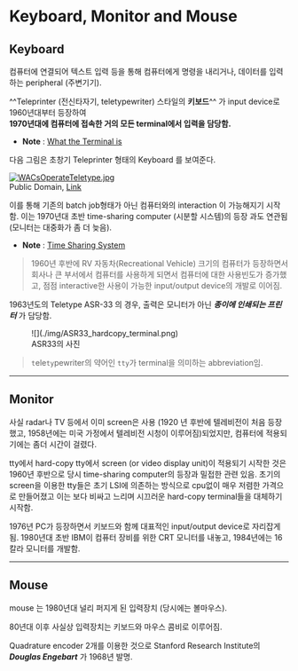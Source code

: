 # Keyboard, Monitor and Mouse 

## Keyboard

컴퓨터에 연결되어 텍스트 입력 등을 통해 컴퓨터에게 명령을 내리거나, 데이터를 입력하는 peripheral (주변기기).


^^Teleprinter (전신타자기, teletypewriter) 스타일의 **키보드**^^ 가 input device로 1960년대부터 등장하여  
**1970년대에 컴퓨터에 접속한 거의 모든 terminal에서 입력을 담당함.**

* **Note** : [What the Terminal is](../../OS/console_terminal_shell_kernel.md#terminal)


다음 그림은 초창기 Teleprinter 형태의 Keyboard 를 보여준다.

<p><a href="https://commons.wikimedia.org/wiki/File:WACsOperateTeletype.jpg#/media/File:WACsOperateTeletype.jpg"><img src="https://upload.wikimedia.org/wikipedia/commons/8/89/WACsOperateTeletype.jpg" alt="WACsOperateTeletype.jpg"></a><br>Public Domain, <a href="https://commons.wikimedia.org/w/index.php?curid=225986">Link</a></p>

이를 통해 기존의 batch job형태가 아닌 컴퓨터와의 interaction 이 가능해지기 시작함. 이는 1970년대 초반 time-sharing computer (시분할 시스템)의 등장 과도 연관됨 (모니터는 대중화가 좀 더 늦음).

* **Note** : [Time Sharing System](../../OS/operating_system.md#시분할-time-sharing-시스템)

> 1960년 후반에 RV 자동차(Recreational Vehicle) 크기의 컴퓨터가 등장하면서 회사나 큰 부서에서 컴퓨터를 사용하게 되면서 컴퓨터에 대한 사용빈도가 증가했고, 점점 interactive한 사용이 가능한 input/output device의 개발로 이어짐.

1963년도의 Teletype ASR-33 의 경우, 출력은 모니터가 아닌 ***종이에 인쇄되는 프린터*** 가 담당함. 

<figure markdown>
![](./img/ASR33_hardcopy_terminal.png)
<figcaption>ASR33의 사진</figcaption>
</figure>

> `t`ele`ty`pewriter의 약어인 `tty`가 terminal을 의미하는 abbreviation임.

---

## Monitor

사실 radar나 TV 등에서 이미 screen은 사용 (1920 년 후반에 텔레비전이 처음 등장했고, 1958년에는 미국 가정에서 텔레비전 시청이 이루어짐)되었지만, 컴퓨터에 적용되기에는 좀더 시간이 걸렸다. 

tty에서 hard-copy tty에서 screen (or video display unit)이 적용되기 시작한 것은 1960년 후반으로 당시 time-sharing computer의 등장과 밀접한 관련 있음. 초기의 screen을 이용한 tty들은 초기 LSI에 의존하는 방식으로 cpu없이 매우 저렴한 가격으로 만들어졌고 이는 보다 비싸고 느리며 시끄러운 hard-copy terminal들을 대체하기 시작함.

1976년 PC가 등장하면서 키보드와 함께 대표적인 input/output device로 자리잡게됨. 1980년대 초반 IBM이 컴퓨터 장비를 위한 CRT 모니터를 내놓고, 1984년에는 16칼라 모니터를 개발함.

---

## Mouse 

mouse 는 1980년대 널리 퍼지게 된 입력장치 (당시에는 볼마우스). 

80년대 이후 사실상 입력장치는 키보드와 마우스 콤비로 이루어짐.

Quadrature encoder 2개를 이용한 것으로 Stanford Research Institute의 ***Douglas Engebart*** 가 1968년 발명.